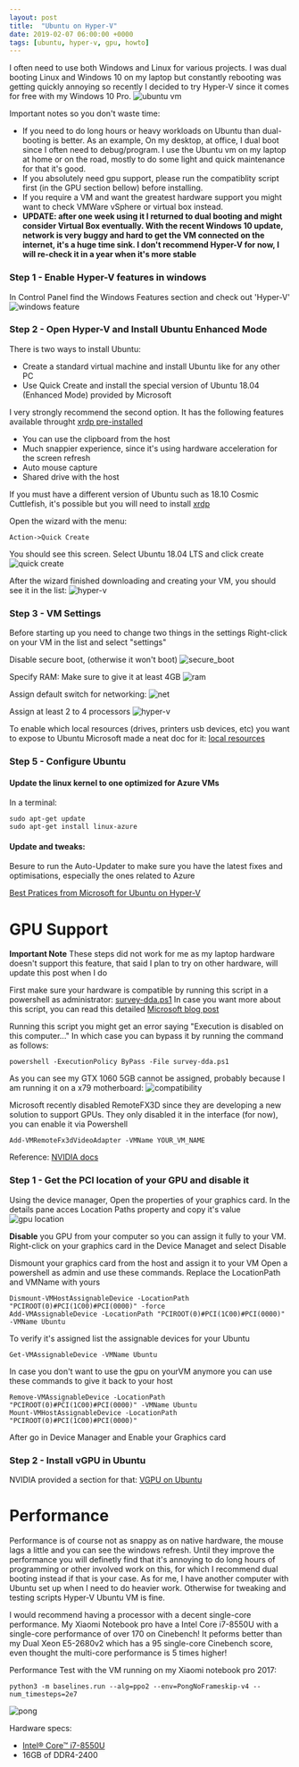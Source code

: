 ```yaml
---
layout: post
title:  "Ubuntu on Hyper-V"
date: 2019-02-07 06:00:00 +0000
tags: [ubuntu, hyper-v, gpu, howto]
---
```


I often need to use both Windows and Linux for various projects. I was dual booting Linux and Windows 10 on my laptop but constantly rebooting was getting quickly annoying so recently I decided to try Hyper-V since it comes for free with my Windows 10 Pro.
![ubuntu vm](/assets/hyper-v/desktop_screenshot.png)

Important notes so you don't waste time:
*	If you need to do long hours or heavy workloads on Ubuntu than dual-booting is better. As an example, On my desktop, at office, I dual boot since I often need to debug/program. I use the Ubuntu vm on my laptop at home or on the road, mostly to do some light and quick maintenance for that it's good.
*	If you absolutely need gpu support, please run the compatiblity script first (in the GPU section bellow) before installing.
*	If you require a VM and want the greatest hardware support you might want to check VMWare vSphere or virtual box instead.
*	**UPDATE: after one week using it I returned to dual booting and might consider Virtual Box eventually. With the recent Windows 10 update, network is very buggy and hard to get the VM connected on the internet, it's a huge time sink. I don't recommend Hyper-V for now, I will re-check it in a year when it's more stable**



### Step 1 - Enable Hyper-V features in windows
In Control Panel find the Windows Features section and check out 'Hyper-V'
![windows feature](/assets/hyper-v/windows_feature.png)

### Step 2 - Open Hyper-V and Install Ubuntu Enhanced Mode

There is two ways to install Ubuntu:
*	Create a standard virtual machine and install Ubuntu like for any other PC
*	Use Quick Create and install the special version of Ubuntu 18.04 (Enhanced Mode) provided by Microsoft

I very strongly recommend the second option. It has the following features available throught [xrdp pre-installed](https://github.com/neutrinolabs/xrdp)
*	You can use the clipboard from the host
*	Much snappier experience, since it's using hardware acceleration for the screen refresh
*	Auto mouse capture
*	Shared drive with the host


If you must have a different version of Ubuntu such as 18.10 Cosmic Cuttlefish, it's possible but you will need to install [xrdp](https://github.com/neutrinolabs/xrdp)

Open the wizard with the menu:
```
Action->Quick Create
```

You should see this screen. Select Ubuntu 18.04 LTS and click create
![quick create](/assets/hyper-v/quick_create.png)

After the wizard finished downloading and creating your VM, you should see it in the list:
![hyper-v](/assets/hyper-v/hyper-v.png)

### Step 3 - VM Settings
Before starting up you need to change two things in the settings
Right-click on your VM in the list and select "settings"

Disable secure boot, (otherwise it won't boot)
![secure_boot](/assets/hyper-v/secure_boot.png)

Specify RAM:
Make sure to give it at least 4GB
![ram](/assets/hyper-v/ram.png)

Assign default switch for networking:
![net](/assets/hyper-v/networking.png)

Assign at least 2 to 4 processors
![hyper-v](/assets/hyper-v/processors.png)

To enable which local resources (drives, printers usb devices, etc) you want to expose to Ubuntu Microsoft made a neat doc for it:
[local resources](https://docs.microsoft.com/en-us/windows-server/virtualization/hyper-v/learn-more/use-local-resources-on-hyper-v-virtual-machine-with-vmconnect)


### Step 5 - Configure Ubuntu

#### Update the linux kernel to one optimized for Azure VMs
In a terminal:
```shell
sudo apt-get update
sudo apt-get install linux-azure
```



#### Update and tweaks:
Besure to run the Auto-Updater to make sure you have the latest fixes and optimisations, especially the ones related to Azure

[Best Pratices from Microsoft for Ubuntu on Hyper-V](https://docs.microsoft.com/en-us/windows-server/virtualization/hyper-v/best-practices-for-running-linux-on-hyper-v)


# GPU Support

**Important Note** These steps did not work for me as my laptop hardware doesn't support this feature, that said I plan to try on other hardware, will update this post when I do

First make sure your hardware is compatible by running this script in a powershell as administrator:
[survey-dda.ps1](https://github.com/BenjaminArmstrong/Hyper-V-PowerShell/blob/master/DDA/survey-dda.ps1)
In case you want more about this script, you can read this detailed [Microsoft blog post](https://blogs.technet.microsoft.com/virtualization/2015/11/20/discrete-device-assignment-machines-and-devices/)

Running this script you might get an error saying "Execution is disabled on this computer..."
In which case you can bypass it by running the command as follows:
```shell
powershell -ExecutionPolicy ByPass -File survey-dda.ps1
```

As you can see my GTX 1060 5GB cannot be assigned, probably because I am running it on a x79 motherboard:
![compatibility](/assets/hyper-v/compatibility.png)

Microsoft recently disabled RemoteFX3D since they are developing a new solution to support GPUs.
They only disabled it in the interface (for now), you can enable it via Powershell
```shell
Add-VMRemoteFx3dVideoAdapter -VMName YOUR_VM_NAME
```


Reference:
[NVIDIA docs](https://docs.nvidia.com/grid/latest/grid-vgpu-user-guide/index.html#installing-vgpu-drivers-linux)

### Step 1 - Get the PCI location of your GPU and disable it
Using the device manager, Open the properties of your graphics card.
In the details pane acces Location Paths property and copy it's value
![gpu location](/assets/hyper-v/gpu_location.png)

**Disable** you GPU from your computer so you can assign it fully to your VM. Right-click on your graphics card in the Device Managet and select Disable

Dismount your graphics card from the host and assign it to your VM
Open a powershell as admin and use these commands. Replace the LocationPath and VMName with yours
```shell
Dismount-VMHostAssignableDevice -LocationPath "PCIROOT(0)#PCI(1C00)#PCI(0000)" -force
Add-VMAssignableDevice -LocationPath "PCIROOT(0)#PCI(1C00)#PCI(0000)" -VMName Ubuntu
```
To verify it's assigned list the assignable devices for your Ubuntu
```shell
Get-VMAssignableDevice -VMName Ubuntu
```

In case you don't want to use the gpu on yourVM anymore you can use these commands to give it back to your host
```shell
Remove-VMAssignableDevice -LocationPath "PCIROOT(0)#PCI(1C00)#PCI(0000)" -VMName Ubuntu
Mount-VMHostAssignableDevice -LocationPath "PCIROOT(0)#PCI(1C00)#PCI(0000)"
```
After go in Device Manager and Enable your Graphics card


### Step 2 - Install vGPU in Ubuntu
NVIDIA provided a section for that:
[VGPU on Ubuntu](https://docs.nvidia.com/grid/latest/grid-vgpu-user-guide/index.html#installing-vgpu-drivers-linux)

# Performance
Performance is of course not as snappy as on native hardware, the mouse lags a little and you can see the windows refresh. Until they improve the performance you will definetly find that it's annoying to do long hours of programming or other involved work on this, for which I recommend dual booting instead if that is your case. As for me, I have another computer with Ubuntu set up when I need to do heavier work. Otherwise for tweaking and testing scripts Hyper-V Ubuntu VM is fine.

I would recommend having a processor with a decent single-core performance. My Xiaomi Notebook pro have a
Intel Core i7-8550U with a single-core performance of over 170 on Cinebench! It peforms better than my Dual Xeon E5-2680v2 which has a 95 single-core Cinebench score, even thought the multi-core performance is 5 times higher!

Performance Test with the VM running on my Xiaomi notebook pro 2017:
``` shell
python3 -m baselines.run --alg=ppo2 --env=PongNoFrameskip-v4 --num_timesteps=2e7
```
![pong](/assets/hyper-v/pong.png)


Hardware specs:
*	[Intel® Core™ i7-8550U](https://ark.intel.com/products/122589/Intel-Core-i7-8550U-Processor-8M-Cache-up-to-4-00-GHz-)
*	16GB of DDR4-2400